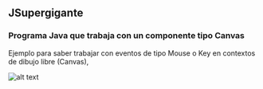 ## JSupergigante 
### Programa Java que trabaja con un componente tipo Canvas

Ejemplo para saber trabajar con eventos de tipo Mouse o Key en contextos de dibujo libre (Canvas),

![alt text](https://raw.githubusercontent.com/DavidContrerasICAI/javaCourseExamples/master/11c.juegoEsqui/output.jpg)
